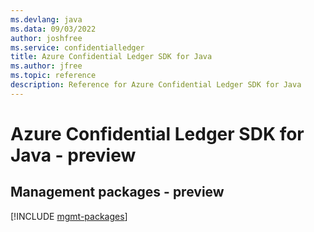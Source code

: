 ```yaml
---
ms.devlang: java
ms.data: 09/03/2022
author: joshfree
ms.service: confidentialledger
title: Azure Confidential Ledger SDK for Java
ms.author: jfree
ms.topic: reference
description: Reference for Azure Confidential Ledger SDK for Java
---
```

# Azure Confidential Ledger SDK for Java - preview

## Management packages - preview
[!INCLUDE [mgmt-packages](confidential-ledger-mgmt-index.md)]